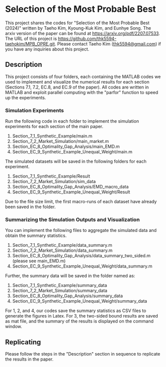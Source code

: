 # Selection of the Most Probable Best

This project shares the codes for "Selection of the Most Probable Best (2024)" written by Taeho Kim, Kyoung-Kuk Kim, and Eunhye Song. The arxiv version of the paper can be found at https://arxiv.org/pdf/2207.07533. The URL of this project is https://github.com/thk5594-taehokim/MPB_OPRE.git. Please contact Taeho Kim (thk5594@gmail.com) if you have any inquiries about this project. 

## Description

This project consists of four folders, each containing the MATLAB codes we used to implement and visualize the numerical results for each section (Sections 7.1, 7.2, EC.8, and EC.9 of the paper). All codes are written in MATLAB and exploit parallel computing with the "parfor" function to speed up the experiments.  

### Simulation Experiments

Run the following code in each folder to implement the simulation experiments for each section of the main paper.

1. Section_7_1_Synthetic_Example/main.m
2. Section_7_2_Market_Simulation/main_market.m
3. Section_EC_8_Optimality_Gap_Analysis/main_EMD.m
4. Section_EC_9_Synthetic_Example_Unequal_Weight/main.m

The simulated datasets will be saved in the following folders for each experiment.

1. Section_7_1_Synthetic_Example/Result
2. Section_7_2_Market_Simulation/sim_data
3. Section_EC_8_Optimality_Gap_Analysis/EMD_macro_data
4. Section_EC_9_Synthetic_Example_Unequal_Weight/Result

Due to the file size limit, the first macro-runs of each dataset have already been saved in the folder.

### Summarizing the Simulation Outputs and Visualization

You can implement the following files to aggregate the simulated data and obtain the summary statistics.

1. Section_7_1_Synthetic_Example/data_summary.m
2. Section_7_2_Market_Simulation/data_summary.m
3. Section_EC_8_Optimality_Gap_Analysis/data_summary_two_sided.m (please see main_EMD.m)
4. Section_EC_9_Synthetic_Example_Unequal_Weight/data_summary.m

Further, the summary data will be saved in the folder named as:

1. Section_7_1_Synthetic_Example/summary_data
2. Section_7_2_Market_Simulation/summary_data
3. Section_EC_8_Optimality_Gap_Analysis/summary_data
4. Section_EC_9_Synthetic_Example_Unequal_Weight/summary_data

For 1, 2, and 4, our codes save the summary statistics as CSV files to generate the figures in Latex. For 3, the two-sided bound results are saved as mat file, and the summary of the results is displayed on the command window.


## Replicating

Please follow the steps in the "Description" section in sequence to replicate the results in the paper.



